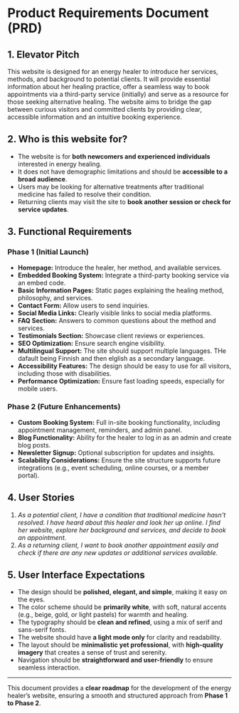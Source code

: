 # Product Requirements Document (PRD)

## 1. Elevator Pitch
This website is designed for an energy healer to introduce her services, methods, and background to potential clients. It will provide essential information about her healing practice, offer a seamless way to book appointments via a third-party service (initially) and serve as a resource for those seeking alternative healing. The website aims to bridge the gap between curious visitors and committed clients by providing clear, accessible information and an intuitive booking experience.

## 2. Who is this website for?
- The website is for **both newcomers and experienced individuals** interested in energy healing.
- It does not have demographic limitations and should be **accessible to a broad audience**.
- Users may be looking for alternative treatments after traditional medicine has failed to resolve their condition.
- Returning clients may visit the site to **book another session or check for service updates**.

## 3. Functional Requirements
### **Phase 1 (Initial Launch)**
- **Homepage:** Introduce the healer, her method, and available services.
- **Embedded Booking System:** Integrate a third-party booking service via an embed code.
- **Basic Information Pages:** Static pages explaining the healing method, philosophy, and services.
- **Contact Form:** Allow users to send inquiries.
- **Social Media Links:** Clearly visible links to social media platforms.
- **FAQ Section:** Answers to common questions about the method and services.
- **Testimonials Section:** Showcase client reviews or experiences.
- **SEO Optimization:** Ensure search engine visibility.
- **Multilingual Support:** The site should support multiple languages. THe dafault being Finnish and then elglish as a secondary language.
- **Accessibility Features:** The design should be easy to use for all visitors, including those with disabilities.
- **Performance Optimization:** Ensure fast loading speeds, especially for mobile users.

### **Phase 2 (Future Enhancements)**
- **Custom Booking System:** Full in-site booking functionality, including appointment management, reminders, and admin panel.
- **Blog Functionality:** Ability for the healer to log in as an admin and create blog posts.
- **Newsletter Signup:** Optional subscription for updates and insights.
- **Scalability Considerations:** Ensure the site structure supports future integrations (e.g., event scheduling, online courses, or a member portal).

## 4. User Stories
1. *As a potential client, I have a condition that traditional medicine hasn't resolved. I have heard about this healer and look her up online. I find her website, explore her background and services, and decide to book an appointment.*
2. *As a returning client, I want to book another appointment easily and check if there are any new updates or additional services available.*

## 5. User Interface Expectations
- The design should be **polished, elegant, and simple**, making it easy on the eyes.
- The color scheme should be **primarily white**, with soft, natural accents (e.g., beige, gold, or light pastels) for warmth and healing.
- The typography should be **clean and refined**, using a mix of serif and sans-serif fonts.
- The website should have **a light mode only** for clarity and readability.
- The layout should be **minimalistic yet professional**, with **high-quality imagery** that creates a sense of trust and serenity.
- Navigation should be **straightforward and user-friendly** to ensure seamless interaction.

---

This document provides a **clear roadmap** for the development of the energy healer’s website, ensuring a smooth and structured approach from **Phase 1 to Phase 2**.
